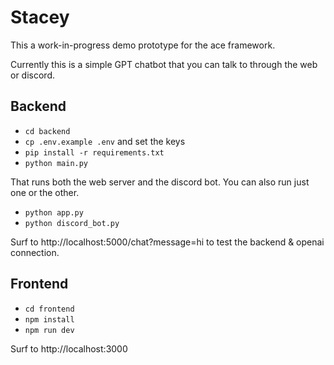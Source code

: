 # Stacey
This a work-in-progress demo prototype for the ace framework.

Currently this is a simple GPT chatbot that you can talk to through the web or discord.

## Backend
- `cd backend`
- `cp .env.example .env` and set the keys
- `pip install -r requirements.txt`
- `python main.py`

That runs both the web server and the discord bot. You can also run just one or the other.
- `python app.py`
- `python discord_bot.py`

Surf to http://localhost:5000/chat?message=hi to test the backend & openai connection.

## Frontend
- `cd frontend`
- `npm install`
- `npm run dev`

Surf to http://localhost:3000